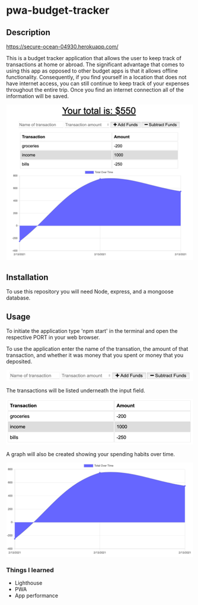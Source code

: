 # pwa-budget-tracker

## Description

https://secure-ocean-04930.herokuapp.com/

This is a budget tracker application that allows the user to keep track of transactions at home or abroad. The significant advantage that comes to using this app as opposed to other budget apps is that it allows offline functionality. Consequently, if you find yourself in a location that does not have internet access, you can still continue to keep track of your expenses throughout the entire trip. Once you find an internet connection all of the information will be saved.

![](public/icons/budget_home.png)

## Installation

To use this repository you will need Node, express, and a mongoose database.

## Usage

To initiate the application type 'npm start' in the terminal and open the respective PORT in your web browser.

To use the application enter the name of the transation, the amount of that transaction, and whether it was money that you spent or money that you deposited.

![](public/icons/input_field.png)

The transactions will be listed underneath the input field.

![](public/icons/table_field.png)

A graph will also be created showing your spending habits over time.

![](public/icons/graph_field.png)

### Things I learned

- Lighthouse
- PWA
- App performance
